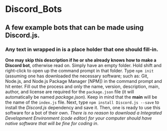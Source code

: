# Discord_Bots
## A few example bots that can be made using Discord.js.  
### Any text in wrapped in <angle brackets> is a place holder that one should fill-in.
__One may skip this description if he or she already knows how to make a Discord bot__, otherwise read on.  Simply have an empty folder.  Hold shift and right-click to open up the command prompt in that folder.  Type `npm init` (assuming one has downloaded the necessary software; such as: Git, Node.js, and Node.js Package Manager [NPM]) in the command prompt and hit enter.  Fill out the process and only the name, version, description, main, author, and license are required for the `package.json` file (it will automatically be named *package.json*).  Keep in mind that the **main** will be the name of the `index.js` file.  Next, type `npm install Discord.js --save` to install the _Discord.js_ dependency and save it.  Then, one is ready to use this software for a bot of their own.  _There is no reason to download a Integrated Development Environment (code editor) for your computer should have native software that will be fine for coding in_.
